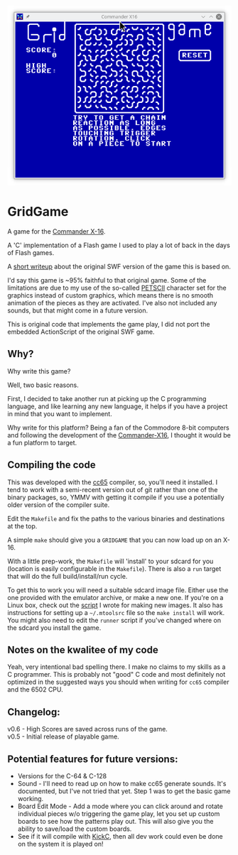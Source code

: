 ![gridgame](gridgame.png)

# GridGame

A game for the [Commander X-16](https://www.commanderx16.com).

A 'C' implementation of a Flash game I used to play a lot of back in the
days of Flash games.

A [short writeup](https://jayisgames.com/review/gridgame.php) about the
original SWF version of the game this is based on.

I'd say this game is ~95% faithful to that original game.
Some of the limitations are due to my use of the so-called
[PETSCII](https://en.wikipedia.org/wiki/PETSCII) character set for the
graphics instead of custom graphics, which means there is no smooth
animation of the pieces as they are activated.  I've also not included
any sounds, but that might come in a future version.

This is original code that implements the game play, I did not port the
embedded ActionScript of the original SWF game.

## Why?

Why write this game?  

Well, two basic reasons.  

First, I decided to take another run at picking up the C programming
language, and like learning any new language, it helps if you have a
project in mind that you want to implement.

Why write for this platform?  Being a fan of the Commodore
8-bit computers and following the development of the
[Commander-X16](https://www.commanderx16.com/), I thought it would be a
fun platform to target.

## Compiling the code

This was developed with the [cc65](https://cc65.github.io/) compiler,
so, you'll need it installed.  I tend to work with a semi-recent version
out of git rather than one of the binary packages, so, YMMV with getting
it compile if you use a potentially older version of the compiler suite.

Edit the `Makefile` and fix the paths to the various binaries and
destinations at the top.

A simple `make` should give you a `GRIDGAME` that you can now load up on
an X-16.

With a little prep-work, the `Makefile` will 'install' to your sdcard
for you (location is easily configurable in the `Makefile`).  There is
also a `run` target that will do the full build/install/run cycle.

To get this to work you will need a suitable sdcard image
file.  Either use the one provided with the emulator archive,
or make a new one.  If you're on a Linux box, check out the
[script](https://github.com/mparson/mkcard) I wrote for making new
images.  It also has instructions for setting up a `~/.mtoolsrc` file so
the `make install` will work.  You might also need to edit the `runner`
script if you've changed where on the sdcard you install the game.

## Notes on the kwalitee of my code

Yeah, very intentional bad spelling there.  I make no claims to my
skills as a C programmer.  This is probably not "good" C code and most
definitely not optimized in the suggested ways you should when writing
for `cc65` compiler and the 6502 CPU.

## Changelog:

v0.6 - High Scores are saved across runs of the game.  
v0.5 - Initial release of playable game.

## Potential features for future versions:

* Versions for the C-64 & C-128
* Sound - I'll need to read up on how to make cc65 generate sounds.
  It's documented, but I've not tried that yet.  Step 1 was to get the
  basic game working.
* Board Edit Mode - Add a mode where you can click around and rotate
  individual pieces w/o triggering the game play, let you set up custom
  boards to see how the patterns play out.  This will also give you the
  ability to save/load the custom boards.
* See if it will compile with [KickC](https://gitlab.com/camelot/kickc),
  then all dev work could even be done on the system it is played on!
